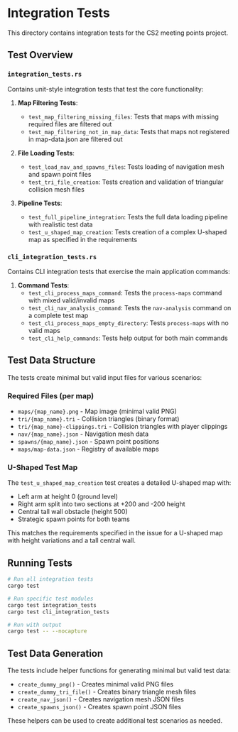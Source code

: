 # Integration Tests

This directory contains integration tests for the CS2 meeting points project.

## Test Overview

### `integration_tests.rs`
Contains unit-style integration tests that test the core functionality:

1. **Map Filtering Tests**:
   - `test_map_filtering_missing_files`: Tests that maps with missing required files are filtered out
   - `test_map_filtering_not_in_map_data`: Tests that maps not registered in map-data.json are filtered out

2. **File Loading Tests**:
   - `test_load_nav_and_spawns_files`: Tests loading of navigation mesh and spawn point files
   - `test_tri_file_creation`: Tests creation and validation of triangular collision mesh files

3. **Pipeline Tests**:
   - `test_full_pipeline_integration`: Tests the full data loading pipeline with realistic test data
   - `test_u_shaped_map_creation`: Tests creation of a complex U-shaped map as specified in the requirements

### `cli_integration_tests.rs`
Contains CLI integration tests that exercise the main application commands:

1. **Command Tests**:
   - `test_cli_process_maps_command`: Tests the `process-maps` command with mixed valid/invalid maps
   - `test_cli_nav_analysis_command`: Tests the `nav-analysis` command on a complete test map
   - `test_cli_process_maps_empty_directory`: Tests `process-maps` with no valid maps
   - `test_cli_help_commands`: Tests help output for both main commands

## Test Data Structure

The tests create minimal but valid input files for various scenarios:

### Required Files (per map)
- `maps/{map_name}.png` - Map image (minimal valid PNG)
- `tri/{map_name}.tri` - Collision triangles (binary format)
- `tri/{map_name}-clippings.tri` - Collision triangles with player clippings
- `nav/{map_name}.json` - Navigation mesh data
- `spawns/{map_name}.json` - Spawn point positions
- `maps/map-data.json` - Registry of available maps

### U-Shaped Test Map

The `test_u_shaped_map_creation` test creates a detailed U-shaped map with:
- Left arm at height 0 (ground level)
- Right arm split into two sections at +200 and -200 height
- Central tall wall obstacle (height 500)
- Strategic spawn points for both teams

This matches the requirements specified in the issue for a U-shaped map with height variations and a tall central wall.

## Running Tests

```bash
# Run all integration tests
cargo test

# Run specific test modules
cargo test integration_tests
cargo test cli_integration_tests

# Run with output
cargo test -- --nocapture
```

## Test Data Generation

The tests include helper functions for generating minimal but valid test data:
- `create_dummy_png()` - Creates minimal valid PNG files
- `create_dummy_tri_file()` - Creates binary triangle mesh files
- `create_nav_json()` - Creates navigation mesh JSON files
- `create_spawns_json()` - Creates spawn point JSON files

These helpers can be used to create additional test scenarios as needed.